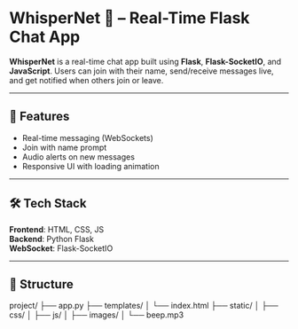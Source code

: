 # WhisperNet 💬 – Real-Time Flask Chat App

**WhisperNet** is a real-time chat app built using **Flask**, **Flask-SocketIO**, and **JavaScript**. Users can join with their name, send/receive messages live, and get notified when others join or leave.

---

## 🚀 Features
- Real-time messaging (WebSockets)
- Join with name prompt
- Audio alerts on new messages
- Responsive UI with loading animation

---

## 🛠 Tech Stack
**Frontend**: HTML, CSS, JS  
**Backend**: Python Flask  
**WebSocket**: Flask-SocketIO

---

## 📁 Structure
project/
├── app.py
├── templates/
│ └── index.html
├── static/
│ ├── css/
│ ├── js/
│ ├── images/
│ └── beep.mp3


